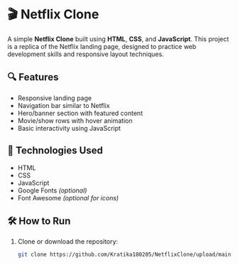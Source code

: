 # 🎬 Netflix Clone

A simple **Netflix Clone** built using **HTML**, **CSS**, and **JavaScript**. This project is a  replica of the Netflix landing page, designed to practice web development skills and responsive layout techniques.

## 🔍 Features

- Responsive landing page
- Navigation bar similar to Netflix
- Hero/banner section with featured content
- Movie/show rows with hover animation
- Basic interactivity using JavaScript

## 🚀 Technologies Used

- HTML
- CSS 
- JavaScript 
- Google Fonts *(optional)*
- Font Awesome *(optional for icons)*


## 🛠️ How to Run

1. Clone or download the repository:
   ```bash
   git clone https://github.com/Kratika180205/NetflixClone/upload/main
   



